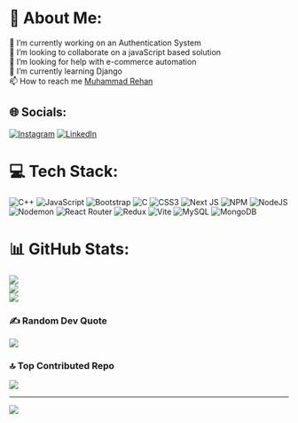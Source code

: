 # 💫 About Me:
🔭 I’m currently working on an Authentication System<br>👯 I’m looking to collaborate on a javaScript based solution<br>🤝 I’m looking for help with e-commerce automation <br>🌱 I’m currently learning Django <br/> 📫 How to reach me [Muhammad Rehan](https://www.linkedin.com/in/mrehankarim/)


## 🌐 Socials:
[![Instagram](https://img.shields.io/badge/Instagram-%23E4405F.svg?logo=Instagram&logoColor=white)](https://instagram.com/its_.rehan08) [![LinkedIn](https://img.shields.io/badge/LinkedIn-%230077B5.svg?logo=linkedin&logoColor=white)](https://linkedin.com/in/mrehankarim) 

# 💻 Tech Stack:
![C++](https://img.shields.io/badge/c++-%2300599C.svg?style=flat&logo=c%2B%2B&logoColor=white) ![JavaScript](https://img.shields.io/badge/javascript-%23323330.svg?style=flat&logo=javascript&logoColor=%23F7DF1E) ![Bootstrap](https://img.shields.io/badge/bootstrap-%238511FA.svg?style=flat&logo=bootstrap&logoColor=white) ![C](https://img.shields.io/badge/c-%2300599C.svg?style=flat&logo=c&logoColor=white) ![CSS3](https://img.shields.io/badge/css3-%231572B6.svg?style=flat&logo=css3&logoColor=white) ![Next JS](https://img.shields.io/badge/Next-black?style=flat&logo=next.js&logoColor=white) ![NPM](https://img.shields.io/badge/NPM-%23CB3837.svg?style=flat&logo=npm&logoColor=white) ![NodeJS](https://img.shields.io/badge/node.js-6DA55F?style=flat&logo=node.js&logoColor=white) ![Nodemon](https://img.shields.io/badge/NODEMON-%23323330.svg?style=flat&logo=nodemon&logoColor=%BBDEAD) ![React Router](https://img.shields.io/badge/React_Router-CA4245?style=flat&logo=react-router&logoColor=white) ![Redux](https://img.shields.io/badge/redux-%23593d88.svg?style=flat&logo=redux&logoColor=white) ![Vite](https://img.shields.io/badge/vite-%23646CFF.svg?style=flat&logo=vite&logoColor=white) ![MySQL](https://img.shields.io/badge/mysql-4479A1.svg?style=flat&logo=mysql&logoColor=white) ![MongoDB](https://img.shields.io/badge/MongoDB-%234ea94b.svg?style=flat&logo=mongodb&logoColor=white)
# 📊 GitHub Stats:
![](https://github-readme-stats.vercel.app/api?username=mrehankarim&theme=dark&hide_border=false&include_all_commits=true&count_private=true)<br/>
![](https://github-readme-streak-stats.herokuapp.com/?user=mrehankarim&theme=dark&hide_border=false)<br/>
![](https://github-readme-stats.vercel.app/api/top-langs/?username=mrehankarim&theme=dark&hide_border=false&include_all_commits=true&count_private=true&layout=compact)

### ✍️ Random Dev Quote
![](https://quotes-github-readme.vercel.app/api?type=horizontal&theme=radical)

### 🔝 Top Contributed Repo
![](https://github-contributor-stats.vercel.app/api?username=mrehankarim&limit=5&theme=dark&combine_all_yearly_contributions=true)

---
[![](https://visitcount.itsvg.in/api?id=mrehankarim&icon=1&color=0)](https://visitcount.itsvg.in)
